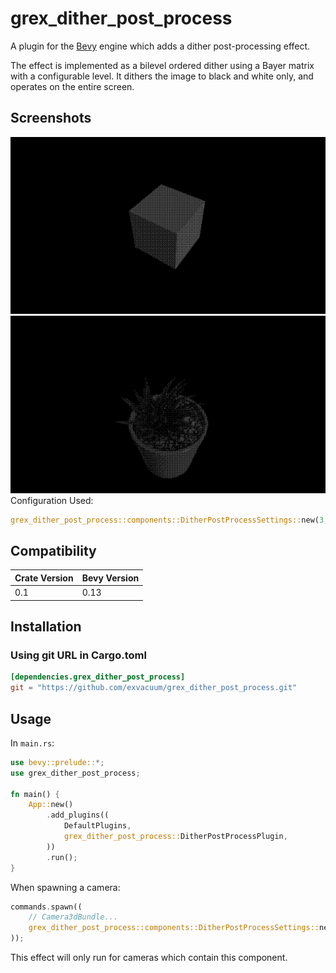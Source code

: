 # grex_dither_post_process


A plugin for the [Bevy](https://bevyengine.org) engine which adds a dither post-processing effect.

The effect is implemented as a bilevel ordered dither using a Bayer matrix with a configurable level. It dithers the image to black and white only, and operates on the entire screen.

## Screenshots
![](./doc/screenshot.png)
![](./doc/screenshot_plant.png)
Configuration Used:
```rs
grex_dither_post_process::components::DitherPostProcessSettings::new(3, &asset_server);
```
## Compatibility

| Crate Version | Bevy Version |
|---            |---           |
| 0.1           | 0.13         |

## Installation

### Using git URL in Cargo.toml
```toml
[dependencies.grex_dither_post_process]
git = "https://github.com/exvacuum/grex_dither_post_process.git"
```

## Usage

In `main.rs`:
```rs
use bevy::prelude::*;
use grex_dither_post_process;

fn main() {
    App::new()
        .add_plugins((
            DefaultPlugins,
            grex_dither_post_process::DitherPostProcessPlugin,
        ))
        .run();
}
```

When spawning a camera:
```rs
commands.spawn((
    // Camera3dBundle...
    grex_dither_post_process::components::DitherPostProcessSettings::new(level, &asset_server);
));
```

This effect will only run for cameras which contain this component.

